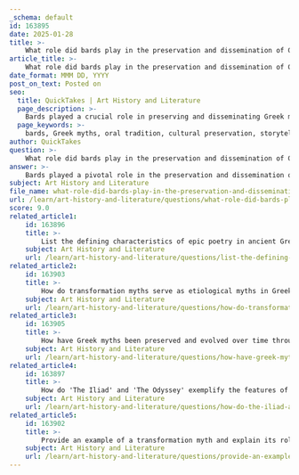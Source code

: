 ```yaml
---
_schema: default
id: 163895
date: 2025-01-28
title: >-
    What role did bards play in the preservation and dissemination of Greek myths?
article_title: >-
    What role did bards play in the preservation and dissemination of Greek myths?
date_format: MMM DD, YYYY
post_on_text: Posted on
seo:
  title: QuickTakes | Art History and Literature
  page_description: >-
    Bards played a crucial role in preserving and disseminating Greek myths through oral tradition, storytelling, and community engagement, serving as entertainers and educators while shaping cultural values and identity.
  page_keywords: >-
    bards, Greek myths, oral tradition, cultural preservation, storytelling, community bonding, moral lessons, entertainment, transition to written literature, Homer, Iliad, Odyssey, ethical dilemmas, virtues, ancient Greece
author: QuickTakes
question: >-
    What role did bards play in the preservation and dissemination of Greek myths?
answer: >-
    Bards played a pivotal role in the preservation and dissemination of Greek myths and cultural narratives in ancient Greece. As skilled poets and storytellers, they were integral to the oral tradition, which was a cornerstone of Greek society. Here are several key aspects of their role:\n\n1. **Cultural Preservation**: Bards served as custodians of memory, preserving cultural narratives and historical events through their performances. They recited epic tales, such as those found in Homer's "The Iliad" and "The Odyssey," ensuring that the stories of heroes, gods, and significant events were passed down through generations. This was particularly important in a time when written texts were scarce, and oral transmission was the primary means of sharing knowledge.\n\n2. **Community Bonding**: Through their storytelling, bards fostered a sense of belonging and identity among the Greek people. Their performances often took place during communal gatherings, reinforcing shared values and cultural heritage. By recounting tales that resonated with the audience, bards helped to unite communities and strengthen social bonds.\n\n3. **Entertainment and Moral Lessons**: Bards not only entertained their audiences but also imparted moral lessons and cultural values through their narratives. The stories often contained ethical dilemmas and heroic ideals, serving as a means of educating the audience about virtues such as bravery, loyalty, and wisdom.\n\n4. **Techniques of Oral Tradition**: The techniques employed by bards, such as repetition, improvisation, and musical accompaniment, were essential for ensuring the consistency and richness of the narratives. These methods helped embed the stories in the collective memory of the audience, making them more memorable and impactful.\n\n5. **Transition to Written Literature**: The contributions of bards laid the groundwork for the eventual transition from oral to written literature. While the bards were primarily oral performers, their narratives were later transcribed, preserving the myths and stories in written form for future generations.\n\nIn summary, bards were instrumental in the preservation and dissemination of Greek myths, serving as both entertainers and educators. Their performances not only maintained cultural continuity but also shaped the identity and values of ancient Greek society, leaving a lasting legacy that influenced literature and storytelling traditions for centuries to come.
subject: Art History and Literature
file_name: what-role-did-bards-play-in-the-preservation-and-dissemination-of-greek-myths.md
url: /learn/art-history-and-literature/questions/what-role-did-bards-play-in-the-preservation-and-dissemination-of-greek-myths
score: 9.0
related_article1:
    id: 163896
    title: >-
        List the defining characteristics of epic poetry in ancient Greek literature.
    subject: Art History and Literature
    url: /learn/art-history-and-literature/questions/list-the-defining-characteristics-of-epic-poetry-in-ancient-greek-literature
related_article2:
    id: 163903
    title: >-
        How do transformation myths serve as etiological myths in Greek culture?
    subject: Art History and Literature
    url: /learn/art-history-and-literature/questions/how-do-transformation-myths-serve-as-etiological-myths-in-greek-culture
related_article3:
    id: 163905
    title: >-
        How have Greek myths been preserved and evolved over time through storytelling traditions?
    subject: Art History and Literature
    url: /learn/art-history-and-literature/questions/how-have-greek-myths-been-preserved-and-evolved-over-time-through-storytelling-traditions
related_article4:
    id: 163897
    title: >-
        How do 'The Iliad' and 'The Odyssey' exemplify the features of epic poetry?
    subject: Art History and Literature
    url: /learn/art-history-and-literature/questions/how-do-the-iliad-and-the-odyssey-exemplify-the-features-of-epic-poetry
related_article5:
    id: 163902
    title: >-
        Provide an example of a transformation myth and explain its role in Greek mythology.
    subject: Art History and Literature
    url: /learn/art-history-and-literature/questions/provide-an-example-of-a-transformation-myth-and-explain-its-role-in-greek-mythology
---
```


&nbsp;